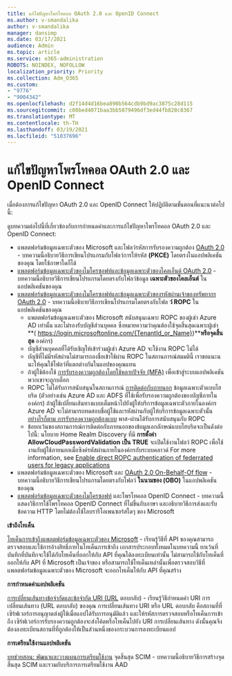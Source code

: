 ```yaml
---
title: แก้ไขปัญหาโพรโทคอล OAuth 2.0 และ OpenID Connect
ms.author: v-smandalika
author: v-smandalika
manager: dansimp
ms.date: 03/17/2021
audience: Admin
ms.topic: article
ms.service: o365-administration
ROBOTS: NOINDEX, NOFOLLOW
localization_priority: Priority
ms.collection: Adm_O365
ms.custom:
- "9776"
- "9004342"
ms.openlocfilehash: d2f14d4d16bea890b564cdb9bd9ac3875c28d115
ms.sourcegitcommit: c08bed4071baa3bb5879496df3ed44fb828c8367
ms.translationtype: MT
ms.contentlocale: th-TH
ms.lasthandoff: 03/19/2021
ms.locfileid: "51037696"
---
```

# <a name="troubleshoot-oauth-20-and-openid-connect-protocols"></a>แก้ไขปัญหาโพรโทคอล OAuth 2.0 และ OpenID Connect

เมื่อต้องการแก้ไขปัญหา OAuth 2.0 และ OpenID Connect ให้ปฏิบัติตามขั้นตอนที่แนะนาต่อไปนี้:

ดูบทความต่อไปนี้ที่เกี่ยวข้องกับการกําหนดค่าและการแก้ไขปัญหาโพรโทคอล OAuth 2.0 และ OpenID Connect:

- แพลตฟอร์มข้อมูลเฉพาะตัวของ Microsoft และโฟลว์รหัสการรับรองความถูกต้อง [OAuth 2.0](https://docs.microsoft.com/azure/active-directory/develop/v2-oauth2-auth-code-flow) - บทความนี้อธิบายวิธีการเขียนโปรแกรมกับโฟลว์การให้รหัส **(PKCE)** โดยตรงในแอปพลิเคชันของคุณ โดยใช้ภาษาใดก็ได้
- [แพลตฟอร์มข้อมูลเฉพาะตัวของไมโครซอฟท์และข้อมูลเฉพาะตัวของไคลเอ็นต์ OAuth 2.0](https://docs.microsoft.com/azure/active-directory/develop/v2-oauth2-client-creds-grant-flow) - บทความนี้อธิบายวิธีการเขียนโปรแกรมโดยตรงกับโฟลว์ข้อมูล **เฉพาะตัวของไคลเอ็นต์** ในแอปพลิเคชันของคุณ
- [แพลตฟอร์มข้อมูลเฉพาะตัวของไมโครซอฟท์และข้อมูลเฉพาะตัวของรหัสผ่านเจ้าของทรัพยากร OAuth 2.0](https://docs.microsoft.com/azure/active-directory/develop/v2-oauth-ropc) - บทความนี้อธิบายวิธีการเขียนโปรแกรมโดยตรงกับโฟล **ว์ ROPC** ในแอปพลิเคชันของคุณ
    - แพลตฟอร์มข้อมูลเฉพาะตัวของ Microsoft สนับสนุนเฉพาะ ROPC ของผู้เช่า Azure AD เท่านั้น และไม่รองรับบัญชีส่วนบุคคล ซึ่งหมายความว่าคุณต้องใช้จุดสิ้นสุดเฉพาะผู้เช่า **( https://login.microsoftonline.com/{TenantId_or_Name})****หรือจุดสิ้นสุด** องค์กร)
    - บัญชีส่วนบุคคลที่ได้รับเชิญให้เข้าร่วมผู้เช่า Azure AD จะใช้งาน ROPC ไม่ได้
    - บัญชีที่ไม่มีรหัสผ่านไม่สามารถลงชื่อเข้าใช้ผ่าน ROPC ในสถานการณ์สมมตินี้ เราขอแนะนนะให้คุณใช้โฟลว์ที่แตกต่างกันในแอปของคุณแทน
    - ถ้าผู้ใช้ต้องใช้ [การรับรองความถูกต้องโดยใช้หลายปัจจัย (MFA)](https://docs.microsoft.com/azure/active-directory/authentication/concept-mfa-howitworks) เพื่อเข้าสู่ระบบแอปพลิเคชัน พวกเขาจะถูกบล็อก
    - ROPC ไม่ได้รับการสนับสนุนในสถานการณ์ [การติดต่อกับภายนอก](https://docs.microsoft.com/azure/active-directory/hybrid/whatis-fed) ข้อมูลเฉพาะตัวแบบไฮบริด (ตัวอย่างเช่น Azure AD และ ADFS ที่ใช้เพื่อรับรองความถูกต้องของบัญชีภายในองค์กร) ถ้าผู้ใช้เปลี่ยนเส้นทางแบบเต็มหน้าไปยังผู้ให้บริการข้อมูลเฉพาะตัวภายในองค์กร Azure AD จะไม่สามารถทดสอบชื่อผู้ใช้และรหัสผ่านกับผู้ให้บริการข้อมูลเฉพาะตัวนั้น [อย่างไรก็ตาม การรับรองความถูกต้องแบบ](https://docs.microsoft.com/azure/active-directory/hybrid/how-to-connect-pta) พาส-ผ่านได้รับการสนับสนุนกับ ROPC
    - ข้อยกเว้นของสถานการณ์การติดต่อกับภายนอกของข้อมูลเอกลักษณ์แบบไฮบริดจะเป็นดังต่อไปนี้: นโยบาย Home Realm Discovery ที่มี **การตั้งค่า AllowCloudPasswordValidation** **เป็น TRUE** จะเปิดใช้งานโฟลว์ ROPC เพื่อใช้งานกับผู้ใช้ภายนอกเมื่อซิงค์รหัสผ่านภายในองค์กรกับระบบคลาวด์ For more information, see [Enable direct ROPC authentication of federrated users for legacy applications](https://docs.microsoft.com/azure/active-directory/manage-apps/configure-authentication-for-federated-users-portal#enable-direct-ropc-authentication-of-federated-users-for-legacy-applications) 
- แพลตฟอร์มข้อมูลเฉพาะตัวของ Microsoft และ [OAuth 2.0 On-Behalf-Of flow](https://docs.microsoft.com/azure/active-directory/develop/v2-oauth2-on-behalf-of-flow) - บทความนี้อธิบายวิธีการเขียนโปรแกรมโดยตรงกับโฟลว์ **ในนามของ (OBO)** ในแอปพลิเคชันของคุณ
- [แพลตฟอร์มข้อมูลเฉพาะตัวของไมโครซอฟท์](https://docs.microsoft.com/azure/active-directory/develop/v2-protocols-oidc) และโพรโทคอล OpenID Connect - บทความนี้แสดงวิธีการใช้โพรโทคอล OpenID Connect ที่ไม่ขึ้นกับภาษา และอธิบายวิธีการส่งและรับข้อความ HTTP โดยไม่ต้องใช้ไลบรารีโอเพนซอร์สใดๆ ของ Microsoft

**เข้าถึงโทเค็น**

[โทเค็นการเข้าถึงแพลตฟอร์มข้อมูลเฉพาะตัวของ Microsoft](https://docs.microsoft.com/azure/active-directory/develop/access-tokens) - เรียนรู้วิธีที่ API ของคุณสามารถตรวจสอบและใช้การอ้างสิทธิ์ภายในโทเค็นการเข้าถึง เอกสารประกอบทั้งหมดในบทความนี้ ยกเว้นที่บันทึกที่บันทึกจะใช้ได้กับโทเค็นที่ออกให้กับ API ที่คุณได้ลงทะเบียนเท่านั้น ไม่สามารถใช้กับโทเค็นที่ออกให้กับ API ที่ Microsoft เป็นเจ้าของ หรือสามารถใช้โทเค็นเหล่านั้นเพื่อตรวจสอบวิธีที่แพลตฟอร์มข้อมูลเฉพาะตัวของ Microsoft จะออกโทเค็นให้กับ API ที่คุณสร้าง

**การกําหนดค่าแอปพลิเคชัน**

[การเปลี่ยนเส้นทางข้อจํากัดและข้อจํากัด URI (URL](https://docs.microsoft.com/azure/active-directory/develop/reply-url) ตอบกลับ) - เรียนรู้วิธีกําหนดค่า URI การเปลี่ยนเส้นทาง (URL ตอบกลับ) ของคุณ การเปลี่ยนเส้นทาง URI หรือ URL ตอบกลับ คือสถานที่ที่เซิร์ฟเวอร์การอนุญาตส่งผู้ใช้เมื่อแอปได้รับการอนุมัติแล้ว และให้รหัสการตรวจสอบหรือโทเค็นการเข้าถึง เซิร์ฟเวอร์การรับรองความถูกต้องจะส่งโค้ดหรือโทเค็นไปยัง URI การเปลี่ยนเส้นทาง ดังนั้นคุณจึงต้องลงทะเบียนสถานที่ที่ถูกต้องให้เป็นส่วนหนึ่งของกระบวนการลงทะเบียนแอป

**การเตรียมใช้งานแอปพลิเคชัน**

[บทช่วยสอน: พัฒนาและวางแผนการเตรียมใช้งาน](https://docs.microsoft.com/azure/active-directory/app-provisioning/use-scim-to-provision-users-and-groups) จุดสิ้นสุด SCIM - บทความนี้อธิบายวิธีการสร้างจุดสิ้นสุด SCIM และรวมกับบริการการเตรียมใช้งาน AAD


